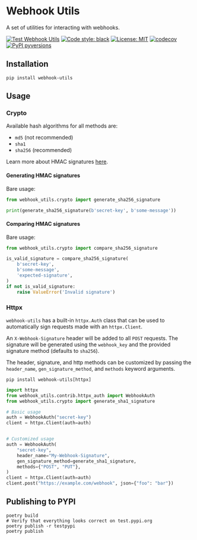 # Webhook Utils

A set of utilities for interacting with webhooks.

[![Test Webhook Utils](https://github.com/tizz98/webhook-utils/actions/workflows/main.yaml/badge.svg?branch=main)](https://github.com/tizz98/webhook-utils/actions/workflows/main.yaml)
[![Code style: black](https://img.shields.io/badge/code%20style-black-000000.svg)](https://github.com/psf/black)
[![License: MIT](https://img.shields.io/badge/license-MIT-blue)](https://github.com/tizz98/py-paas/tree/main/LICENSE)
[![codecov](https://codecov.io/gh/tizz98/webhook-utils/branch/main/graph/badge.svg?token=HYT07K0ZHQ)](https://codecov.io/gh/tizz98/webhook-utils)
[![PyPI pyversions](https://img.shields.io/pypi/pyversions/webhook-utils.svg)](https://pypi.python.org/pypi/webhook-utils/)

## Installation

```shell
pip install webhook-utils
```

## Usage

### Crypto

Available hash algorithms for all methods are:
- `md5` (not recommended)
- `sha1`
- `sha256` (recommended)

Learn more about HMAC signatures [here](https://webhooks.dev/docs/auth/#hmac).

#### Generating HMAC signatures

Bare usage:
```python
from webhook_utils.crypto import generate_sha256_signature

print(generate_sha256_signature(b'secret-key', b'some-message'))
```

#### Comparing HMAC signatures

Bare usage:
```python
from webhook_utils.crypto import compare_sha256_signature

is_valid_signature = compare_sha256_signature(
    b'secret-key',
    b'some-message',
    'expected-signature',
)
if not is_valid_signature:
    raise ValueError('Invalid signature')
```

### Httpx

`webhook-utils` has a built-in `httpx.Auth` class that can be used to
automatically sign requests made with an `httpx.Client`.

An `X-Webhook-Signature` header will be added to all `POST` requests.
The signature will be generated using the `webhook_key` and the
provided signature method (defaults to `sha256`).

The header, signature, and http methods can be customized by passing
the `header_name`, `gen_signature_method`, and `methods` keyword arguments.

```shell
pip install webhook-utils[httpx]
```

```python
import httpx
from webhook_utils.contrib.httpx_auth import WebhookAuth
from webhook_utils.crypto import generate_sha1_signature

# Basic usage
auth = WebhookAuth("secret-key")
client = httpx.Client(auth=auth)


# Customized usage
auth = WebhookAuth(
    "secret-key",
    header_name="My-Webhook-Signature",
    gen_signature_method=generate_sha1_signature,
    methods={"POST", "PUT"},
)
client = httpx.Client(auth=auth)
client.post("https://example.com/webhook", json={"foo": "bar"})
```

## Publishing to PYPI

```shell
poetry build
# Verify that everything looks correct on test.pypi.org
poetry publish -r testpypi
poetry publish
```
